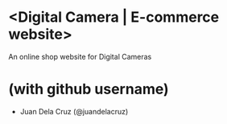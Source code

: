# <Digital Camera | E-commerce website>

An online shop website for Digital Cameras
  
# <Members> (with github username)
  * Juan Dela Cruz (@juandelacruz)
